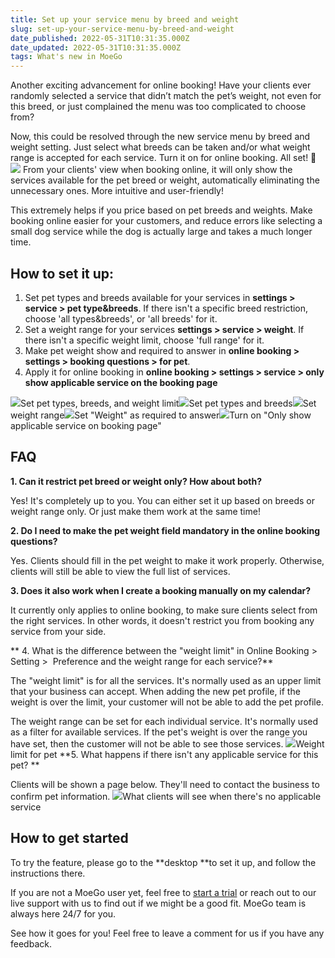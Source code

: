 ```yaml
---
title: Set up your service menu by breed and weight
slug: set-up-your-service-menu-by-breed-and-weight
date_published: 2022-05-31T10:31:35.000Z
date_updated: 2022-05-31T10:31:35.000Z
tags: What's new in MoeGo
---
```


Another exciting advancement for online booking! Have your clients ever randomly selected a service that didn’t match the pet’s weight, not even for this breed, or just complained the menu was too complicated to choose from?

Now, this could be resolved through the new service menu by breed and weight setting. Just select what breeds can be taken and/or what weight range is accepted for each service. Turn it on for online booking. All set! 🎉
![](__GHOST_URL__/content/images/2022/05/Apply-by-breed-to-OB.png)
From your clients' view when booking online, it will only show the services available for the pet breed or weight, automatically eliminating the unnecessary ones. More intuitive and user-friendly!

This extremely helps if you price based on pet breeds and weights. Make booking online easier for your customers, and reduce errors like selecting a small dog service while the dog is actually large and takes a much longer time.

## How to set it up:

1. Set pet types and breeds available for your services in **settings > service > pet type&breeds**. If there isn't a specific breed restriction, choose 'all types&breeds', or 'all breeds' for it. 
2. Set a weight range for your services **settings > service > weight**. If there isn't a specific weight limit, choose 'full range' for it. 
3. Make pet weight show and required to answer in **online booking > settings > booking questions > for pet**.
4. Apply it for online booking in **online booking > settings > service > only show applicable service on the booking page**

![](__GHOST_URL__/content/images/2022/05/CleanShot-2022-05-31-at-02.30.31@2x.png)Set pet types, breeds, and weight limit![](__GHOST_URL__/content/images/2022/05/CleanShot-2022-05-31-at-02.39.06@2x.png)Set pet types and breeds![](__GHOST_URL__/content/images/2022/05/CleanShot-2022-05-31-at-02.41.09@2x.png)Set weight range![](__GHOST_URL__/content/images/2022/05/CleanShot-2022-05-31-at-02.47.08@2x.png)Set "Weight" as required to answer![](__GHOST_URL__/content/images/2022/05/CleanShot-2022-05-31-at-02.49.47@2x.png)Turn on "Only show applicable service on booking page"
## FAQ

**1. Can it restrict pet breed or weight only? How about both?**

Yes! It's completely up to you. You can either set it up based on breeds or weight range only. Or just make them work at the same time!

**2. Do I need to make the pet weight field mandatory in the online booking questions?**

Yes. Clients should fill in the pet weight to make it work properly. Otherwise, clients will still be able to view the full list of services. 

**3. Does it also work when I create a booking manually on my calendar?**

It currently only applies to online booking, to make sure clients select from the right services. In other words, it doesn't restrict you from booking any service from your side.

** 4. What is the difference between the "weight limit" in Online Booking > Setting >  Preference and the weight range for each service?**

The "weight limit" is for all the services. It's normally used as an upper limit that your business can accept. When adding the new pet profile, if the weight is over the limit, your customer will not be able to add the pet profile. 

The weight range can be set for each individual service. It's normally used as a filter for available services. If the pet's weight is over the range you have set, then the customer will not be able to see those services.
![](__GHOST_URL__/content/images/2022/05/CleanShot-2022-05-31-at-02.57.30@2x.png)Weight limit for pet
**5. What happens if there isn't any applicable service for this pet? **

Clients will be shown a page below. They'll need to contact the business to confirm pet information. 
![](__GHOST_URL__/content/images/2022/05/image-4.png)What clients will see when there's no applicable service
## How to get started

To try the feature, please go to the **desktop **to set it up, and follow the instructions there.

If you are not a MoeGo user yet, feel free to [start a trial](https://go.moego.pet/sign_up) or reach out to our live support with us to find out if we might be a good fit. MoeGo team is always here 24/7 for you.

See how it goes for you! Feel free to leave a comment for us if you have any feedback.
